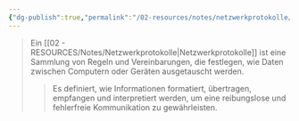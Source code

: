 ```yaml
---
{"dg-publish":true,"permalink":"/02-resources/notes/netzwerkprotokolle/","tags":["netzwerk/protocol"],"updated":"2025-03-15T22:09:38.000+01:00"}
---
```


>Ein [[02 - RESOURCES/Notes/Netzwerkprotokolle\|Netzwerkprotokolle]] ist eine Sammlung von Regeln und Vereinbarungen, die festlegen, wie Daten zwischen Computern oder Geräten ausgetauscht werden.
>>Es definiert, wie Informationen formatiert, übertragen, empfangen und interpretiert werden, um eine reibungslose und fehlerfreie Kommunikation zu gewährleisten.
